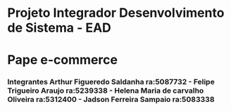 # Projeto Integrador Desenvolvimento de Sistema - EAD


# Pape e-commerce


### Integrantes   Arthur Figueredo Saldanha ra:5087732 - Felipe Trigueiro Araujo ra:5239338 - Helena Maria de carvalho Oliveira ra:5312400 - Jadson Ferreira Sampaio ra:5083338
